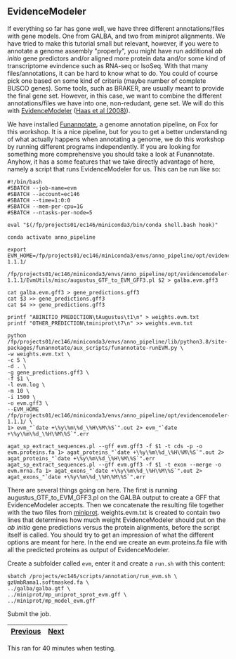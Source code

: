 ## EvidenceModeler

If everything so far has gone well, we have three different annotations/files with gene models. One from GALBA, and two from miniprot alignments. We have tried to make this tutorial small but relevant, however, if you were to annotate a genome assembly "properly", you might have run additional _ab initio_ gene predictors and/or aligned more protein data and/or some kind of transcriptome evindence such as RNA-seq or IsoSeq. With that many files/annotations, it can be hard to know what to do. You could of course pick one based on some kind of criteria (maybe number of complete BUSCO genes). Some tools, such as BRAKER, are usually meant to provide the final gene set. However, in this case, we want to combine the different annotations/files we have into one, non-redudant, gene set. We will do this with [EvidenceModeler](https://github.com/EVidenceModeler/EVidenceModeler) ([Haas et al (2008)](https://pubmed.ncbi.nlm.nih.gov/18190707/)).

We have installed [Funannotate](https://github.com/nextgenusfs/funannotate), a genome annotation pipeline, on Fox for this workshop. It is a nice pipeline, but for you to get a better understanding of what actually happens when annotating a genome, we do this workshop by running different programs independently. If you are looking for something more comprehensive you should take a look at Funannotate. Anyhow, it has a some features that we take directly advantage of here, namely a script that runs EvidenceModeler for us. This can be run like so:

```
#!/bin/bash
#SBATCH --job-name=evm
#SBATCH --account=ec146
#SBATCH --time=1:0:0
#SBATCH --mem-per-cpu=1G
#SBATCH --ntasks-per-node=5

eval "$(/fp/projects01/ec146/miniconda3/bin/conda shell.bash hook)" 

conda activate anno_pipeline

export EVM_HOME=/fp/projects01/ec146/miniconda3/envs/anno_pipeline/opt/evidencemodeler-1.1.1/

/fp/projects01/ec146/miniconda3/envs/anno_pipeline/opt/evidencemodeler-1.1.1/EvmUtils/misc/augustus_GTF_to_EVM_GFF3.pl $2 > galba.evm.gff3

cat galba.evm.gff3 > gene_predictions.gff3
cat $3 >> gene_predictions.gff3
cat $4 >> gene_predictions.gff3

printf "ABINITIO_PREDICTION\tAugustus\t1\n" > weights.evm.txt 
printf "OTHER_PREDICTION\tminiprot\t7\n" >> weights.evm.txt

python  /fp/projects01/ec146/miniconda3/envs/anno_pipeline/lib/python3.8/site-packages/funannotate/aux_scripts/funannotate-runEVM.py \
-w weights.evm.txt \
-c 5 \
-d . \
-g gene_predictions.gff3 \
-f $1 \
-l evm.log \
-m 10 \
-i 1500 \
-o evm.gff3 \
--EVM_HOME /fp/projects01/ec146/miniconda3/envs/anno_pipeline/opt/evidencemodeler-1.1.1/ \
1> evm_"`date +\%y\%m\%d_\%H\%M\%S`".out 2> evm_"`date +\%y\%m\%d_\%H\%M\%S`".err 

agat_sp_extract_sequences.pl --gff evm.gff3 -f $1 -t cds -p -o evm.proteins.fa 1> agat_proteins_"`date +\%y\%m\%d_\%H\%M\%S`".out 2> agat_proteins_"`date +\%y\%m\%d_\%H\%M\%S`".err
agat_sp_extract_sequences.pl --gff evm.gff3 -f $1 -t exon --merge -o evm.mrna.fa 1> agat_exons_"`date +\%y\%m\%d_\%H\%M\%S`".out 2> agat_exons_"`date +\%y\%m\%d_\%H\%M\%S`".err
```

There are several things going on here. The first is running augustus_GTF_to_EVM_GFF3.pl on the GALBA output to create a GFF that EvidenceModeler accepts. Then we concatenate the resulting file together with the two files from [miniprot](02_miniprot.md). weights.evm.txt is created to contain two lines that determines how much weight EvidenceModeler should put on the _ab initio_ gene predictions versus the protein alignments, before the script itself is called. You should try to get an impression of what the different options are meant for here. In the end we create an evm.proteins.fa file with all the predicted proteins as output of EvidenceModeler.

Create a subfolder called `evm`, enter it and create a `run.sh` with this content:
```
sbatch /projects/ec146/scripts/annotation/run_evm.sh \
gzUmbRama1.softmasked.fa \
../galba/galba.gtf \
../miniprot/mp_uniprot_sprot_evm.gff \
../miniprot/mp_model_evm.gff
```

Submit the job.

|[Previous](https://github.com/ebp-nor/genome_annotation_comparative_genomics_part1/blob/main/03_galba.md)|[Next](https://github.com/ebp-nor/genome_annotation_comparative_genomics_part1/blob/main/05_busco.md)|
|---|---|


This ran for 40 minutes when testing.


